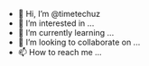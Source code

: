 - 👋 Hi, I’m @timetechuz
- 👀 I’m interested in ...
- 🌱 I’m currently learning ...
- 💞️ I’m looking to collaborate on ...
- 📫 How to reach me ...

<!---
timetechuz/timetechuz is a ✨ special ✨ repository because its `README.md` (this file) appears on your GitHub profile.
You can click the Preview link to take a look at your changes.
--->
